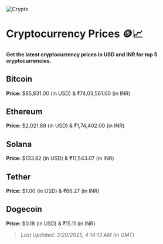 
![Crypto](https://www.techguide.com.au/wp-content/uploads/2020/11/crypto3.jpeg)

# Cryptocurrency Prices 🪙📈

#### Get the latest cryptocurrency prices in USD and INR for top 5 cryptocurrencies.

## Bitcoin

**Price:** $85,831.00 (in USD) & ₹74,03,561.00 (in INR)

## Ethereum

**Price:** $2,021.88 (in USD) & ₹1,74,402.00 (in INR)

## Solana

**Price:** $133.82 (in USD) & ₹11,543.07 (in INR)

## Tether

**Price:** $1.00 (in USD) & ₹86.27 (in INR)

## Dogecoin

**Price:** $0.18 (in USD) & ₹15.11 (in INR)

> _Last Updated: 3/20/2025, 4:14:13 AM (in GMT)_
